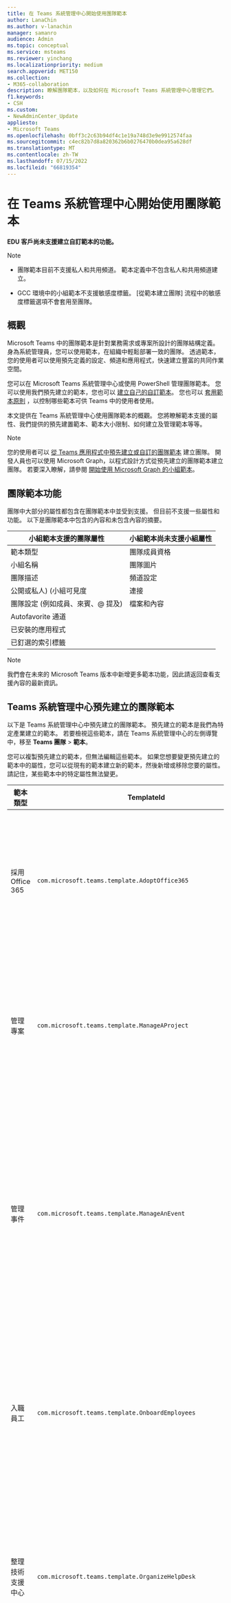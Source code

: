 ```yaml
---
title: 在 Teams 系統管理中心開始使用團隊範本
author: LanaChin
ms.author: v-lanachin
manager: samanro
audience: Admin
ms.topic: conceptual
ms.service: msteams
ms.reviewer: yinchang
ms.localizationpriority: medium
search.appverid: MET150
ms.collection:
- M365-collaboration
description: 瞭解團隊範本，以及如何在 Microsoft Teams 系統管理中心管理它們。
f1.keywords:
- CSH
ms.custom:
- NewAdminCenter_Update
appliesto:
- Microsoft Teams
ms.openlocfilehash: 0bff3c2c63b94df4c1e19a748d3e9e9912574faa
ms.sourcegitcommit: c4ec82b7d8a820362b6b0276470b0dea95a628df
ms.translationtype: MT
ms.contentlocale: zh-TW
ms.lasthandoff: 07/15/2022
ms.locfileid: "66819354"
---
```

# <a name="get-started-with-team-templates-in-the-teams-admin-center"></a>在 Teams 系統管理中心開始使用團隊範本

**EDU 客戶尚未支援建立自訂範本的功能。**

> [!NOTE]
> - 團隊範本目前不支援私人和共用頻道。 範本定義中不包含私人和共用頻道建立。
>
> - GCC 環境中的小組範本不支援敏感度標籤。 [從範本建立團隊] 流程中的敏感度標籤選項不會套用至團隊。

## <a name="overview"></a>概觀

Microsoft Teams 中的團隊範本是針對業務需求或專案所設計的團隊結構定義。 身為系統管理員，您可以使用範本，在組織中輕鬆部署一致的團隊。 透過範本，您的使用者可以使用預先定義的設定、頻道和應用程式，快速建立豐富的共同作業空間。

您可以在 Microsoft Teams 系統管理中心或使用 PowerShell 管理團隊範本。 您可以使用我們預先建立的範本，您也可以 [建立自己的自訂範本](#create-your-own-team-templates)。 您也可以 [套用範本原則](#apply-team-template-policies) ，以控制哪些範本可供 Teams 中的使用者使用。

本文提供在 Teams 系統管理中心使用團隊範本的概觀。 您將瞭解範本支援的屬性、我們提供的預先建置範本、範本大小限制、如何建立及管理範本等等。

> [!NOTE]
> 您的使用者可以 [從 Teams 應用程式中預先建立或自訂的團隊範本](https://support.microsoft.com/office/create-a-team-from-a-template-a90c30f3-9940-4897-ab5b-988e69e4cd9c) 建立團隊。 開發人員也可以使用 Microsoft Graph，以程式設計方式從預先建立的團隊範本建立團隊。 若要深入瞭解，請參閱 [開始使用 Microsoft Graph 的小組範本](get-started-with-teams-templates.md)。

## <a name="team-template-capabilities"></a>團隊範本功能

團隊中大部分的屬性都包含在團隊範本中並受到支援。 但目前不支援一些屬性和功能。 以下是團隊範本中包含的內容和未包含內容的摘要。

| **小組範本支援的團隊屬性** | **小組範本尚未支援小組屬性** |
| ------------------------------------------------ | -------------------------------------------------------- |
| 範本類型 | 團隊成員資格 |
| 小組名稱 | 團隊圖片 |
| 團隊描述 | 頻道設定 |
| 公開或私人)  (小組可見度 | 連接 |
| 團隊設定 (例如成員、來賓、@ 提及)  | 檔案和內容 |
| Autofavorite 通道 | |
| 已安裝的應用程式 | |
| 已釘選的索引標籤 | |

> [!NOTE]
> 我們會在未來的 Microsoft Teams 版本中新增更多範本功能，因此請返回查看支援內容的最新資訊。

## <a name="pre-built-team-templates-in-the-teams-admin-center"></a>Teams 系統管理中心預先建立的團隊範本

以下是 Teams 系統管理中心中預先建立的團隊範本。 預先建立的範本是我們為特定產業建立的範本。 若要檢視這些範本，請在 Teams 系統管理中心的左側導覽中，移至 **Teams 團隊**  >  **範本**。

您可以複製預先建立的範本，但無法編輯這些範本。 如果您想要變更預先建立的範本中的屬性，您可以從現有的範本建立新的範本，然後新增或移除您要的屬性。 請記住，某些範本中的特定屬性無法變更。

| 範本類型 | TemplateId | 此範本提供的屬性 |
| ------------------ | -------------- | ----------------------------------------------------- |
| 採用Office 365 |`com.microsoft.teams.template.AdoptOffice365`|  頻道： <ul><li>一般</li> <li>公告</li> <li>冠軍專區</li> <li>團隊表單</li><li>行事曆</li></ul> 應用程式： <ul><li>Wiki</li>  <li>頻道行事曆</li> <li>里程碑</li><li>佈告欄</li></ul>|
| 管理專案 |`com.microsoft.teams.template.ManageAProject`| 頻道： <ul><li>一般</li> <li>公告</li> <li>資源</li> <li>規劃</li></ul> 應用程式：<ul><li>Wiki</li><li>OneNote</li><li>工作</li><li>清單</li><li>Power Automate</li></ul> |
| 管理事件|`com.microsoft.teams.template.ManageAnEvent` | 頻道： <ul><li>一般</li> <li>公告</li> <li>預算</li> <li>內容</li><li>物流</li> <li>規劃</li> <li> 行銷和 PR</li></ul> 應用程式：<ul><li>Wiki</li><li>網站</li> <li>YouTube</li> <li>工作</li> <li>OneNote</li> <li>員工想法</li> <li>問題報告者</li><li>Power Automate</li><li>佈告欄</li><li>里程碑</li></ul> |
|入職員工|`com.microsoft.teams.template.OnboardEmployees` | 頻道： <ul><li>一般</li> <li>公告</li> <li>員工聊天</li> <li>訓練</li></ul>應用程式：<ul><li>Wiki</li><li>社區</li><li>工作</li><li>員工想法</li><li>Power Automate</li><li>佈告欄</li><li>里程碑</li></ul>|
|整理技術支援中心| `com.microsoft.teams.template.OrganizeHelpDesk`|頻道：<ul><li>一般</li><li>公告</li><li>常見問題集</li></ul>應用程式：<ul><li>Wiki</li><li>OneNote</li><li>工作 </li><li>稱讚</li><li>問題報告者</li><li>Power Automate</li><li>佈告欄</li></ul> |
| 病患照護| `com.microsoft.teams.template.healthcareWard`| 頻道：<ul><li>一般</li><li>公告</li><li>過程中討論</li><li>輪次</li><li>人員</li><li>訓練</li></ul> 應用程式： <ul><li>Wiki</li><li>清單  </li><li>核准</li><li>佈告欄</li><li>檢查</li></ul>|
| 性問題溝通 |`com.microsoft.teams.template.CollaborateOnAGlobalCrisisOrEvent`| 頻道： <ul><li>一般<li>公告</li><li>世界新聞</li><li>內部逗號</li><li>外部逗號</li><li>核准要求</li><li>客戶向上呈報</li><li>高階主管更新</li><li>規劃</li><li>物流</li></ul>應用程式： <ul><li>網站</li><li>工作</li><li>問題報告者</li><li>核准</li><li>佈告欄</li><li>OneNote</li><li>Power Automate</li><li>SharePoint</li></ul>|
|銀行分行| `com.microsoft.teams.template.CollaborateWithinABankBranch`|頻道： <ul><li>一般<li>公告</li><li>過程中討論</li><li>客戶會議</li><li>核准要求 </li><li>指導</li><li>技能開發</li><li>借貸處理</li><li>客戶投訴</li><li>讚美</li><li>趣味內容</li><li>合規性</li></ul>應用程式：<ul><li>稱讚 </li><li>問題報告者</li><li>Wiki</li><li>行事曆</li><li>核准</li><li>佈告欄</li><li>構想</li></ul>|
|事件回應| `com.microsoft.teams.template.CoordinateIncidentResponse`|頻道： <ul><li>一般<li>公告</li><li>物流</li><li>規劃</li><li>恢復</li><li>緊急</li></ul> 應用程式： <ul><li>Wiki</li><li>Excel</li><li>OneNote</li><li>SharePoint</li><li>工作</li> <li>核准</li> <li>檢查</li> <li>Power Automate</li><li>佈告欄</li><li>里程碑</li></ul>|
|醫院| `com.microsoft.teams.template.healthcareHospital` |頻道： <ul><li>一般</li><li>公告</li><li>合規性</li><li>監管</li><li>人力資源</li><li>藥品部</li></ul> 應用程式： <ul><li>Wiki</li><li>清單</li><li>工作</li><li>核准</li><li>班次</li><li>佈告欄</li><li>檢查</li><li>構想</li></ul>|
|組織商店| `com.microsoft.teams.template.retailStore` |頻道： <ul><li>一般<li>班次交班</li><li>存放區整備</li><li>學習</li></ul> 應用程式： <ul><li>Wiki</li><li>工作</li><li>班次</li><li>檢查</li></ul>|
|零售管理員| `com.microsoft.teams.template.retailManagerCollaboration` |頻道： <ul><li>一般<li>營運</li><li>學習</li></ul> 應用程式： <ul><li>Wiki</li><li>工作</li><li>檢查</li></ul>|
|品質與安全 |`com.microsoft.teams.template.QualitySafety`|頻道： <ul><li>一般<li>公告</li><li>領導</li><li>維護</li><li>生產線 1</li><li>生產線 2</li><li>生產線 3</li><li>健康與安全</li><li>訓練</li><li>趣味內容</li></ul> 應用程式： <ul><li>Wiki</li><li>工作</li> <li>問題報告者</li> <li>檢查</li> </ul>|
|管理志願者| `com.microsoft.teams.template.ManageVolunteers` |頻道： <ul><li>一般<li>公告</li><li>報告</li><li>志願者管理</li><li>預定機會</li><li>志願者上線</li></ul> 應用程式： <ul><li>網站</li><li>YouTube</li><li>Power BI</li><li>Power 應用程式</li><li>工作</li><li>SharePoint</li><li>OneNote</li></ul>|
||||

### <a name="team-templates-by-category-and-industry"></a>依類別和產業分類的小組範本

如需有關如何在您的產業中使用預先建置範本的詳細資訊，請參閱：

- [財務小組範本](financial-teams-templates-in-the-admin-console.md)
- [一般小組範本](general-teams-templates-in-the-admin-console.md)
- [政府小組範本](government-teams-templates-in-the-admin-console.md)
- [醫療保健小組範本](expand-teams-across-your-org/healthcare/healthcare-templates-admin-console.md)
- [製造小組範本](manufacturing-teams-templates-in-the-admin-console.md)
- [非營利組織團隊範本](team-templates-nonprofit.md)
- [零售小組範本](get-started-with-retail-teams-templates.md)

## <a name="team-template-size-limits"></a>團隊範本大小限制

範本僅限於特定數量的頻道、索引標籤和應用程式。

 > [!Note]
 > 您可以在從範本建立之後，將更多頻道、索引標籤和應用程式新增至團隊。

|功能 | 限制|
|-|-|
|每個範本的頻道 | 15 |
|範本中每個頻道的索引標籤 | 20 |
|每個範本的應用程式 | 50|
|||

如需詳細資訊，請參閱 [Teams 的限制和規格](limits-specifications-teams.md)。

## <a name="manage-team-templates"></a>管理小組範本

### <a name="manage-team-templates-in-the-teams-admin-center"></a>在系統管理中心管理團隊範本

#### <a name="view-team-templates"></a>檢視小組範本

若要檢視團隊範本，請在 Teams 系統管理中心的左側導覽中，移至 **Teams 團隊**  >  **範本**。 選取範本以查看更多詳細資料，包括其中包含的頻道和應用程式。

#### <a name="create-your-own-team-templates"></a>建立您自己的團隊範本

您可以從頭開始、從現有的小組，以及從現有的範本建立自己的自訂範本。 若要深入了解，請參閱：

- [建立自訂團隊範本](create-a-team-template.md)
- [從現有團隊建立範本](create-template-from-existing-team.md)
- [從現有的團隊範本建立團隊範本](create-template-from-existing-template.md)

#### <a name="apply-team-template-policies"></a>套用團隊範本原則

若要控制使用者在 Teams 中看到的建立 [團隊](https://support.microsoft.com/office/create-a-team-with-team-templates-702a2977-e662-4038-bef5-bdf8ee47b17b)範本，您可以設定範本原則，並將範本指派給組織中的使用者和群組。 若要深入瞭解，請參閱 [在 Teams 系統管理中心管理團隊範本](templates-policies.md)。

### <a name="manage-team-templates-using-powershell"></a>使用 PowerShell 管理小組範本

使用下列 Cmdlet 來管理 PowerShell 中的範本。

- [Get-CsTeamTemplate](/powershell/module/teams/get-csteamtemplate)
- [Get-CsTeamTemplateList](/powershell/module/teams/get-csteamtemplatelist)
- [New-CsTeamTemplate](/powershell/module/teams/new-csteamtemplate)
- [Remove-CsTeamTemplate](/powershell/module/teams/remove-csteamtemplate)
- [Update-CsTeamTemplate](/powershell/module/teams/update-csteamtemplate)

## <a name="related-articles"></a>相關文章

- [從範本建立團隊](https://support.microsoft.com/office/create-a-team-with-team-templates-702a2977-e662-4038-bef5-bdf8ee47b17b)
- [開始用 Microsoft Graph 使用團隊範本](get-started-with-teams-templates.md)
- [複製團隊](/graph/api/team-clone)
